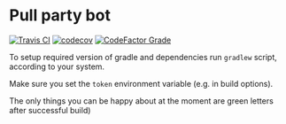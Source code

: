 # Pull party bot

[![Travis CI](https://img.shields.io/travis/com/pool-party/pull-party-bot?logo=travis)](https://travis-ci.com/pool-party/pull-party-bot)
[![codecov](https://codecov.io/gh/pool-party/pull-party-bot/branch/master/graph/badge.svg)](https://codecov.io/gh/pool-party/pull-party-bot)
[![CodeFactor Grade](https://img.shields.io/codefactor/grade/github/pool-party/pull-party-bot?logo=codefactor)](https://www.codefactor.io/repository/github/pool-party/pull-party-bot)

To setup required version of gradle and dependencies run `gradlew` script, according to your system.

Make sure you set the `token` environment variable (e.g. in build options).

The only things you can be happy about at the moment are green letters after successful build)
